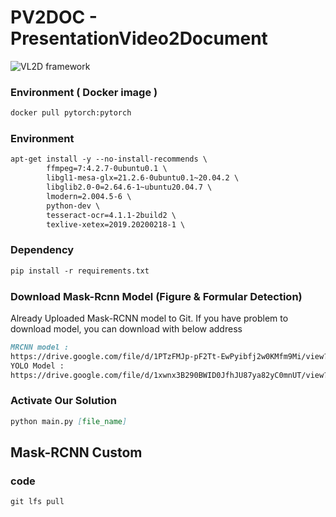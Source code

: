 # PV2DOC - PresentationVideo2Document
![VL2D framework](https://github.com/jwr0218/VL2D/assets/54136688/d1fb3fa4-97ea-43f7-b3cb-3bd0cdcd4501)


### Environment ( Docker image ) 
```md
docker pull pytorch:pytorch
```

### Environment
```md
apt-get install -y --no-install-recommends \
        ffmpeg=7:4.2.7-0ubuntu0.1 \
        libgl1-mesa-glx=21.2.6-0ubuntu0.1~20.04.2 \
        libglib2.0-0=2.64.6-1~ubuntu20.04.7 \
        lmodern=2.004.5-6 \
        python-dev \
        tesseract-ocr=4.1.1-2build2 \
        texlive-xetex=2019.20200218-1 \
```


### Dependency
```md 
pip install -r requirements.txt
```

### Download Mask-Rcnn Model (Figure & Formular Detection)

Already Uploaded Mask-RCNN model to Git. 
If you have problem to download model, you can download with below address
```md
MRCNN model : 
https://drive.google.com/file/d/1PTzFMJp-pF2Tt-EwPyibfj2w0KMfm9Mi/view?usp=sharing
YOLO Model : 
https://drive.google.com/file/d/1xwnx3B290BWID0JfhJU87ya82yC0mnUT/view?usp=sharing
```

### Activate Our Solution 

```md 
python main.py [file_name]
```


## Mask-RCNN Custom 

### code 
```md
git lfs pull
```
